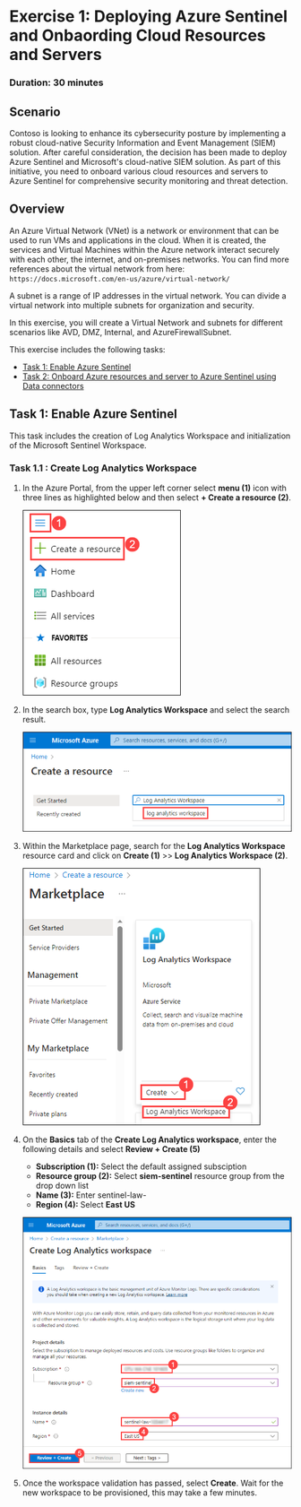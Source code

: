 # Exercise 1: Deploying Azure Sentinel and Onbaording Cloud Resources and Servers

### Duration: 30 minutes

## Scenario 

Contoso is looking to enhance its cybersecurity posture by implementing a robust cloud-native Security Information and Event Management (SIEM) solution. After careful consideration, the decision has been made to deploy Azure Sentinel and Microsoft's cloud-native SIEM solution. As part of this initiative, you need to onboard various cloud resources and servers to Azure Sentinel for comprehensive security monitoring and threat detection.

## Overview

An Azure Virtual Network (VNet) is a network or environment that can be used to run VMs and applications in the cloud. When it is created, the services and Virtual Machines within the Azure network interact securely with each other, the internet, and on-premises networks. You can find more references about the virtual network from here: ```https://docs.microsoft.com/en-us/azure/virtual-network/```

A subnet is a range of IP addresses in the virtual network. You can divide a virtual network into multiple subnets for organization and security.

In this exercise, you will create a Virtual Network and subnets for different scenarios like AVD, DMZ, Internal, and AzureFirewallSubnet.

This exercise includes the following tasks:

* [Task 1: Enable Azure Sentinel](#task-1-provision-virtual-network)
* [Task 2: Onboard Azure resources and server to Azure Sentinel using Data connectors](#task-2-provision-subnets)

## Task 1: Enable Azure Sentinel

This task includes the creation of Log Analytics Workspace and initialization of the Microsoft Sentinel Workspace.

### Task 1.1 : Create Log Analytics Workspace

1.  In the Azure Portal, from the upper left corner select **menu (1)** icon with three lines as highlighted below and then select **+ Create a resource (2)**.

      ![Create resource](../media/createrenew.png)

2. In the search box, type **Log Analytics Workspace** and select the search result.
   
      ![Search resource](../media/law.png)
   
3. Within the Marketplace page, search for the **Log Analytics Workspace** resource card and click on **Create (1)** >> **Log Analytics Workspace (2)**.

      ![create law](../media/marketplace_law.png)

4. On the **Basics** tab of the **Create Log Analytics workspace**, enter the following details and select **Review + Create (5)**
   
      -  **Subscription (1):** Select the default assigned subsciption
      -  **Resource group (2):** Select **siem-sentinel** resource group from the drop down list
      -  **Name (3):**  Enter sentinel-law-<inject key="Deployment-id" enableCopy="false"></inject>
      -  **Region (4):** Select **East US**

      ![create law](../media/create_law.png)

5. Once the workspace validation has passed, select **Create**. Wait for the new workspace to be provisioned, this may take a few minutes.
